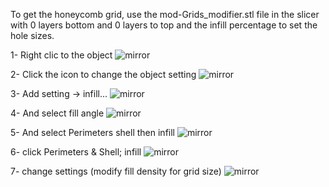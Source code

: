 To get the honeycomb grid, use the mod-Grids_modifier.stl file in the slicer with 0 layers bottom and 0 layers to top and the infill percentage to set the hole sizes.

1- Right clic to the object
![mirror](https://github.com/CarlosRodriguess/Mods-for-LGX-lite/blob/main/IMAGES/img_1.png)

2- Click the icon to change the object setting
![mirror](https://github.com/CarlosRodriguess/Mods-for-LGX-lite/blob/main/IMAGES/img_2.png)

3- Add setting -> infill...
![mirror](https://github.com/CarlosRodriguess/Mods-for-LGX-lite/blob/main/IMAGES/img_3.png)

4- And select fill angle
![mirror](https://github.com/CarlosRodriguess/Mods-for-LGX-lite/blob/main/IMAGES/img_4.png)

5- And select Perimeters shell then infill 
![mirror](https://github.com/CarlosRodriguess/Mods-for-LGX-lite/blob/main/IMAGES/img_5.png)

6- click Perimeters & Shell; infill
![mirror](https://github.com/CarlosRodriguess/Mods-for-LGX-lite/blob/main/IMAGES/img_6.png)

7- change settings (modify fill density for grid size)
![mirror](https://github.com/CarlosRodriguess/Mods-for-LGX-lite/blob/main/IMAGES/img_7.png)
